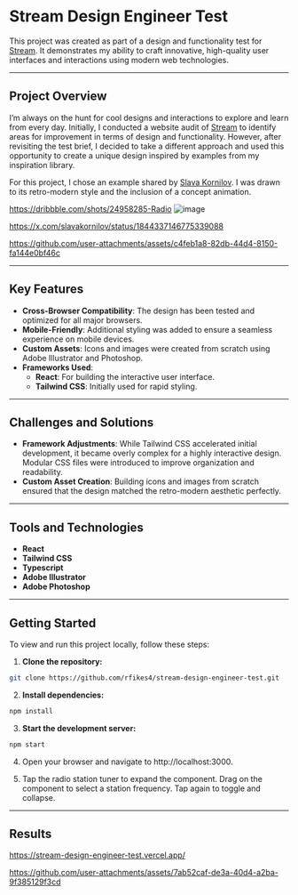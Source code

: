 # Stream Design Engineer Test

This project was created as part of a design and functionality test for [Stream](https://getstream.io/). It demonstrates my ability to craft innovative, high-quality user interfaces and interactions using modern web technologies.

---

## Project Overview

I’m always on the hunt for cool designs and interactions to explore and learn from every day. Initially, I conducted a website audit of [Stream](https://getstream.io/) to identify areas for improvement in terms of design and functionality. However, after revisiting the test brief, I decided to take a different approach and used this opportunity to create a unique design inspired by examples from my inspiration library.

For this project, I chose an example shared by [Slava Kornilov](https://x.com/slavakornilov/status/1844337146775339088). I was drawn to its retro-modern style and the inclusion of a concept animation. 

https://dribbble.com/shots/24958285-Radio
![image](https://github.com/user-attachments/assets/b253baa3-a053-47e0-b26c-f4d41a79254a)

https://x.com/slavakornilov/status/1844337146775339088

https://github.com/user-attachments/assets/c4feb1a8-82db-44d4-8150-fa144e0bf46c




---

## Key Features

- **Cross-Browser Compatibility**: The design has been tested and optimized for all major browsers.
- **Mobile-Friendly**: Additional styling was added to ensure a seamless experience on mobile devices.
- **Custom Assets**: Icons and images were created from scratch using Adobe Illustrator and Photoshop.
- **Frameworks Used**:
  - **React**: For building the interactive user interface.
  - **Tailwind CSS**: Initially used for rapid styling.

---

## Challenges and Solutions

- **Framework Adjustments**: While Tailwind CSS accelerated initial development, it became overly complex for a highly interactive design. Modular CSS files were introduced to improve organization and readability.
- **Custom Asset Creation**: Building icons and images from scratch ensured that the design matched the retro-modern aesthetic perfectly.

---

## Tools and Technologies

- **React**
- **Tailwind CSS**
- **Typescript**
- **Adobe Illustrator**
- **Adobe Photoshop**

---

## Getting Started

To view and run this project locally, follow these steps:

1. **Clone the repository:**
```bash
git clone https://github.com/rfikes4/stream-design-engineer-test.git
```

2. **Install dependencies:**
```bash
npm install
```

3. **Start the development server:**
```bash
npm start
```

4. Open your browser and navigate to http://localhost:3000.

5. Tap the radio station tuner to expand the component. Drag on the component to select a station frequency. Tap again to toggle and collapse.

---

## Results

https://stream-design-engineer-test.vercel.app/

https://github.com/user-attachments/assets/7ab52caf-de3a-40d4-a2ba-9f385129f3cd



